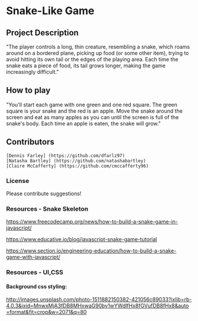 # Snake-Like Game 

## Project Description
"The player controls a long, thin creature, resembling a snake, which roams around on a bordered plane, picking up food (or some other item), trying to avoid hitting its own tail or the edges of the playing area. Each time the snake eats a piece of food, its tail grows longer, making the game increasingly difficult." 

## How to play
"You'll start each game with one green and one red square. The green square is your snake and the red is an apple. Move the snake around the screen and eat as many apples as you can until the screen is full of the snake's body. Each time an apple is eaten, the snake will grow."

## Contributors 
    [Dennis Farley] (https://github.com/dfarlz97)
    [Natasha Bartley] (https://github.com/natashabartley)
    [Claire McCafferty] (https://github.com/cmccafferty96)

### License 
Please contribute suggestions! 

### Resources - Snake Skeleton
https://www.freecodecamp.org/news/how-to-build-a-snake-game-in-javascript/

https://www.educative.io/blog/javascript-snake-game-tutorial

https://www.section.io/engineering-education/how-to-build-a-snake-game-with-javascript/

### Resources - UI,CSS 

#### Background css styling: 

http://images.unsplash.com/photo-1511882150382-421056c89033?ixlib=rb-4.0.3&ixid=MnwxMjA3fDB8MHxwaG90by1wYWdlfHx8fGVufDB8fHx8&auto=format&fit=crop&w=2071&q=80


